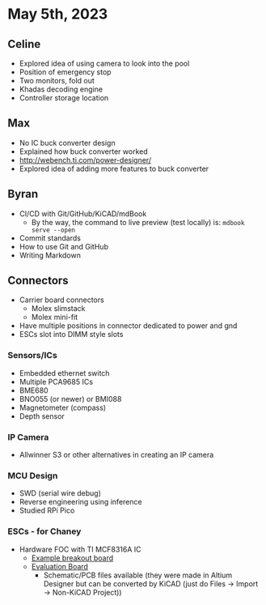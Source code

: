 # May 5th, 2023

## Celine

- Explored idea of using camera to look into the pool
- Position of emergency stop
- Two monitors, fold out
- Khadas decoding engine
- Controller storage location

## Max

- No IC buck converter design
- Explained how buck converter worked
- <http://webench.ti.com/power-designer/>
- Explored idea of adding more features to buck converter

## Byran

- CI/CD with Git/GitHub/KiCAD/mdBook
  - By the way, the command to live preview (test locally) is: `mdbook serve --open`
- Commit standards
- How to use Git and GitHub
- Writing Markdown

## Connectors

- Carrier board connectors
  - Molex slimstack
  - Molex mini-fit
- Have multiple positions in connector dedicated to power and gnd
- ESCs slot into DIMM style slots

### Sensors/ICs

- Embedded ethernet switch
- Multiple PCA9685 ICs
- BME680
- BNO055 (or newer) or BMI088
- Magnetometer (compass)
- Depth sensor

### IP Camera

- Allwinner S3 or other alternatives in creating an IP camera

### MCU Design

- SWD (serial wire debug)
- Reverse engineering using inference
- Studied RPi Pico

### ESCs - for Chaney

- Hardware FOC with TI MCF8316A IC
  - [Example breakout board](https://github.com/dfieschko/Breakouts/tree/main/MCF8316A%20PCBA)
  - [Evaluation Board](https://www.ti.com/tool/MCF8316AEVM)
    - Schematic/PCB files available (they were made in Altium Designer but can be converted by KiCAD (just do Files -> Import -> Non-KiCAD Project))
